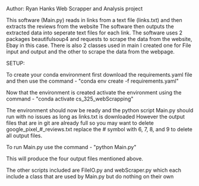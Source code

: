 Author: Ryan Hanks 
Web Scrapper and Analysis project

This software (Main.py) reads in links from a text file (links.txt) and then extracts the reviews from the website
The software then outputs the extracted data into seperate text files for each link.
The software uses 2 packages beautifulsoup4 and requests to scrape the data from the website, Ebay in this case.
There is also 2 classes used in main I created one for File input and output and the other to scrape the data from the webpage.

SETUP:

To create your conda environment first download the requirements.yaml file and then use the command -
"conda env create -f requirements.yaml"

Now that the environment is created activate the environment using the command -
"conda activate cs_325_webScrapping"

The environment should now be ready and the python script Main.py should run with no issues as long as links.txt is downloaded
However the output files that are in git are already full so you may want to delete google_pixel_#_reviews.txt
replace the # symbol with 6, 7, 8, and 9 to delete all output files.

To run Main.py use the command -
"python Main.py"

This will produce the four output files mentioned above.

The other scripts included are FileIO.py and webScraper.py which each include a class that are used by Main.py 
but do nothing on their own